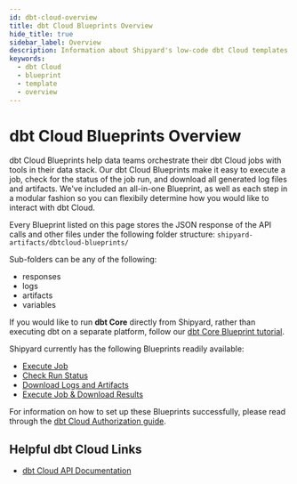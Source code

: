 ```yaml
---
id: dbt-cloud-overview
title: dbt Cloud Blueprints Overview
hide_title: true
sidebar_label: Overview
description: Information about Shipyard's low-code dbt Cloud templates.
keywords:
  - dbt Cloud
  - blueprint
  - template
  - overview
---
```


# dbt Cloud Blueprints Overview

dbt Cloud Blueprints help data teams orchestrate their dbt Cloud jobs with tools in their data stack. Our dbt Cloud Blueprints make it easy to execute a job, check for the status of the job run, and download all generated log files and artifacts. We've included an all-in-one Blueprint, as well as each step in a modular fashion so you can flexibily determine how you would like to interact with dbt Cloud.

Every Blueprint listed on this page stores the JSON response of the API calls and other files under the following folder structure:
`shipyard-artifacts/dbtcloud-blueprints/`

Sub-folders can be any of the following:
- responses
- logs
- artifacts
- variables

If you would like to run **dbt Core** directly from Shipyard, rather than executing dbt on a separate platform, follow our [dbt Core Blueprint tutorial](../../tutorials/dbt-blueprint.md).

Shipyard currently has the following Blueprints readily available:
- [Execute Job](dbt-cloud-execute-job)
- [Check Run Status](dbt-cloud-check-run-status)
- [Download Logs and Artifacts](dbt-cloud-download-logs-and-artifacts)
- [Execute Job & Download Results](dbt-cloud-execute-job-&-download-results)

For information on how to set up these Blueprints successfully, please read through the [dbt Cloud Authorization guide](dbt-cloud-authorization).

## Helpful dbt Cloud Links
- [dbt Cloud API Documentation](https://docs.getdbt.com/dbt-cloud/api)